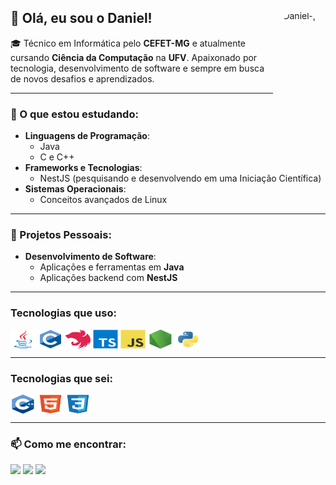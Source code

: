 <div>
  <img style="border-radius: 50%;" align="right" alt="Daniel-pic" height="150" src="https://user-images.githubusercontent.com/86479460/222490024-992c8c39-4986-45fc-85e5-6c45ccd80e81.png">
  <h2>👋 Olá, eu sou o Daniel!</h2>
  <p>🎓 Técnico em Informática pelo <strong>CEFET-MG</strong> e atualmente cursando <strong>Ciência da Computação</strong> na <strong>UFV</strong>. Apaixonado por tecnologia, desenvolvimento de software e sempre em busca de novos desafios e aprendizados.</p>
</div>

---

### 🌱 O que estou estudando:
- **Linguagens de Programação**:
  - Java
  - C e C++
- **Frameworks e Tecnologias**:
  - NestJS (pesquisando e desenvolvendo em uma Iniciação Científica)
- **Sistemas Operacionais**:
  - Conceitos avançados de Linux

---

### 🔮 Projetos Pessoais:
- **Desenvolvimento de Software**:
  - Aplicações e ferramentas em **Java**
  - Aplicações backend com **NestJS**

---
<div style="display: inline_block">
  <h3>Tecnologias que uso:</h3>
  <img align="center" alt="Daniel-Java" height="30" width="40" src="https://raw.githubusercontent.com/devicons/devicon/master/icons/java/java-original.svg">
  <img align="center" alt="Daniel-C" height="30" width="40" src="https://raw.githubusercontent.com/devicons/devicon/master/icons/c/c-original.svg">
  <img align="center" alt="Daniel-NestJS" height="30" width="40" src="https://github.com/devicons/devicon/blob/master/icons/nestjs/nestjs-original.svg">
  <img align="center" alt="Daniel-TypeScript" height="30" width="40" src="https://raw.githubusercontent.com/devicons/devicon/master/icons/typescript/typescript-original.svg">
  <img align="center" alt="Daniel-Js" height="30" width="40" src="https://raw.githubusercontent.com/devicons/devicon/master/icons/javascript/javascript-original.svg">
  <img align="center" alt="Daniel-NodeJS" height="30" width="40" src="https://raw.githubusercontent.com/devicons/devicon/master/icons/nodejs/nodejs-original.svg">
  <img align="center" alt="Daniel-Python" height="30" width="40" src="https://raw.githubusercontent.com/devicons/devicon/master/icons/python/python-original.svg">
</div>

 ---
 
<div style="display: inline_block">
  <h3>Tecnologias que sei:</h3>
  <img align="center" alt="Daniel-Cplusplus" height="30" width="40" src="https://raw.githubusercontent.com/devicons/devicon/master/icons/cplusplus/cplusplus-original.svg">
  <img align="center" alt="Daniel-HTML" height="30" width="40" src="https://raw.githubusercontent.com/devicons/devicon/master/icons/html5/html5-original.svg">
  <img align="center" alt="Daniel-CSS" height="30" width="40" src="https://raw.githubusercontent.com/devicons/devicon/master/icons/css3/css3-original.svg">
</div>


---

### 📫 Como me encontrar:
<div> 
   <a href="https://github.com/danieldevzx/dotfiles-config" target="_blank"><img src="https://img.shields.io/badge/Linux-FCC624?style=for-the-badge&logo=linux&logoColor=black"></a> 
   <a href="mailto:danielmartinsdev@gmail.com"><img src="https://img.shields.io/badge/-Gmail-%23333?style=for-the-badge&logo=gmail&logoColor=white" target="_blank"></a>
   <a href="https://www.linkedin.com/in/danieldevzx/" target="_blank"><img src="https://img.shields.io/badge/-LinkedIn-%230077B5?style=for-the-badge&logo=linkedin&logoColor=white" target="_blank"></a> 
</div>
